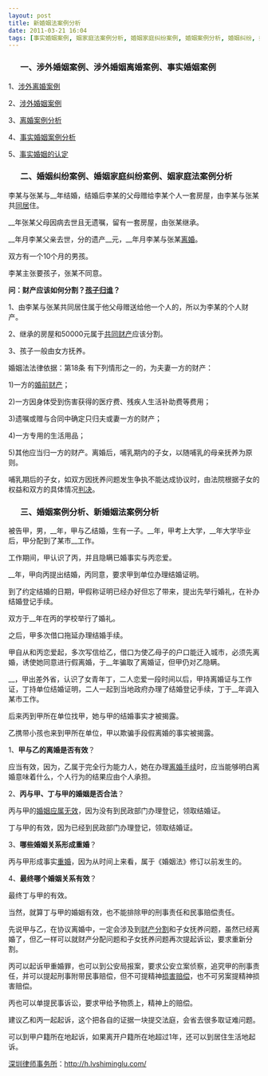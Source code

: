 ```yaml
---
layout: post
title: 新婚姻法案例分析
date: 2011-03-21 16:04
tags: [事实婚姻案例, 姻家庭法案例分析, 婚姻家庭纠纷案例, 婚姻案例分析, 婚姻纠纷, 婚姻纠纷案例, 涉外婚姻案例, 深圳婚姻律师咨询]
---
```

<ol>
<h3>一、涉外婚姻案例、涉外婚姻离婚案例、事实婚姻案例</h3>
</ol>
1、<a href="http://h.lvshiminglu.com/law/tag/%E6%B6%89%E5%A4%96%E7%A6%BB%E5%A9%9A%E6%A1%88%E4%BE%8B" target="_blank">涉外离婚案例</a>

2、<a href="http://www.lihun66.com/swhunyin/swhyanli/" target="_blank">涉外婚姻案例</a>

3、<a href="http://h.lvshiminglu.com/law/637.html" target="_blank">离婚案例分析</a>

4、<a href="http://www.law-lib.com/lw/lw_view.asp?no=5358" target="_blank">事实婚姻案例分析</a>

5、<a href="http://h.lvshiminglu.com/law/191.html" target="_blank">事实婚姻的认定</a>
<ol>
<h3>二、婚姻纠纷案例、婚姻家庭纠纷案例、姻家庭法案例分析</h3>
</ol>
李某与张某与__年结婚，结婚后李某的父母赠给李某个人一套房屋，由李某与张某共<a href="http://h.lvshiminglu.com/law/214.html" target="_blank">同居</a>住。

__年张某父母因病去世且无遗嘱，留有一套房屋，由张某继承。

__年月李某父亲去世，分的遗产__元，__年月李某与张某<a href="http://h.lvshiminglu.com/law/category/divorce" target="_blank">离婚</a>。

双方有一个10个月的男孩。

李某主张要孩子，张某不同意。

<strong>问：财产应该如何分割？<a href="http://h.lvshiminglu.com/law/649.html" target="_blank">孩子归谁</a>？</strong>

1、由李某与张某共同居住属于他父母赠送给他一个人的，所以为李某的个人财产。

2、继承的房屋和50000元属于<a href="http://h.lvshiminglu.com/law/168.html" target="_blank">共同财产</a>应该分割。

3、孩子一般由女方抚养。

婚姻法法律依据：第18条 有下列情形之一的，为夫妻一方的财产：

1)一方的<a href="http://h.lvshiminglu.com/law/184.html" target="_blank">婚前财产</a>；

2)一方因身体受到伤害获得的医疗费、残疾人生活补助费等费用；

3)遗嘱或赠与合同中确定只归夫或妻一方的财产；

4)一方专用的生活用品；

5)其他应当归一方的财产。离婚后，哺乳期内的子女，以随哺乳的母亲抚养为原则。

哺乳期后的子女，如双方因抚养问题发生争执不能达成协议时，由法院根据子女的权益和双方的具体情况<a href="http://h.lvshiminglu.com/law/639.html" target="_blank">判决</a>。
<ol>
<h3>三、婚姻案例分析、新婚姻法案例分析</h3>
</ol>
被告甲，男，__年，甲与乙结婚，生有一子。__年，甲考上大学，__年大学毕业后，甲分配到了某市__工作。

工作期间，甲认识了丙，并且隐瞒已婚事实与丙恋爱。

__年，甲向丙提出结婚，丙同意，要求甲到单位办理结婚证明。

到了约定结婚的日期，甲假称证明已经办好但忘了带来，提出先举行婚礼，在补办结婚登记手续。

双方于__年在丙的学校举行了婚礼。

之后，甲多次借口拖延办理结婚手续。

甲自从和丙恋爱起，多次写信给乙，借口为使乙母子的户口能迁入城市，必须先离婚，诱使她同意进行假离婚，于__年骗取了离婚证，但甲仍对乙隐瞒。

__，甲出差外省，认识了女青年丁，二人恋爱一段时间以后，甲持离婚证与工作证，丁持单位结婚证明，二人一起到当地政府办理了结婚登记手续，丁于__年调入某市工作。

后来丙到甲所在单位找甲，她与甲的结婚事实才被揭露。

乙携带小孩也来到甲所在单位，甲以欺骗手段假离婚的事实被揭露。

1、<strong>甲与乙的离婚是否有效</strong>？

应当有效，因为，乙属于完全行为能力人，她在办理<a href="http://h.lvshiminglu.com/law/tag/%E7%A6%BB%E5%A9%9A%E6%89%8B%E7%BB%AD" target="_blank">离婚手续</a>时，应当能够明白离婚意味着什么，个人行为的结果应由个人承担。

2、<strong>丙与甲、丁与甲的婚姻是否合法</strong>？

丙与甲的<a href="http://h.lvshiminglu.com/law/677.html" target="_blank">婚姻应属无效</a>，因为没有到民政部门办理登记，领取结婚证。

丁与甲的有效，因为已经到民政部门办理登记，领取结婚证。

3、<strong>哪些婚姻关系形成重婚</strong>？

丙与甲形成事实<a href="http://h.lvshiminglu.com/law/163.html" target="_blank">重婚</a>，因为从时间上来看，属于《婚姻法》修订以前发生的。

4、<strong>最终哪个婚姻关系有效</strong>？

最终丁与甲的有效。

当然，就算丁与甲的婚姻有效，也不能排除甲的刑事责任和民事赔偿责任。

先说甲与乙，在协议离婚中，一定会涉及到<a href="http://h.lvshiminglu.com/law/tag/%E7%A6%BB%E5%A9%9A%E8%B4%A2%E4%BA%A7%E5%88%86%E5%89%B2" target="_blank">财产分割</a>和子女抚养问题，虽然已经离婚了，但乙一样可以就财产分配问题和子女抚养问题再次提起诉讼，要求重新分割。

丙可以起诉甲重婚罪，也可以到公安局报案，要求公安立案侦察，追究甲的刑事责任，并可以提起刑事附带民事赔偿，但不可提精神<a href="http://h.lvshiminglu.com/law/192.html" target="_blank">损害赔偿</a>，也不可另案提精神损害赔偿。

丙也可以单提民事诉讼，要求甲给予物质上，精神上的赔偿。

建议乙和丙一起起诉，这个把各自的证据一块提交法庭，会省去很多取证难问题。

可以到甲户籍所在地起诉，如果离开户籍所在地超过1年，还可以到居住生活地起诉。

<a href="http://h.lvshiminglu.com/">深圳律师事务所</a>：<a href="http://h.lvshiminglu.com/">http://h.lvshiminglu.com/</a>

